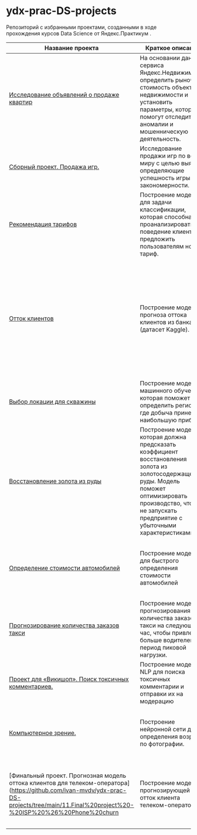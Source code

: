 # ydx-prac-DS-projects

Репозиторий с избранными проектами, созданными в ходе прохождения курсов Data Science от Яндекс.Практикум .

| Название проекта  | Краткое описание | Инструменты | Ключевые навыки |
|--|--|--|--|
|[Исследование объявлений о продаже квартир](https://github.com/ivan-mvdv/ydx-prac-DS-projects/tree/main/01.flats_pricing) | На основании данных сервиса Яндекс.Недвижимость определить рыночную стоимость объектов недвижимости и установить параметры, которые помогут отследить аномалии и мошенническую деятельность. | `pandas`| Глубокая работа с пропусками в ходе предобработки данных|
|[Сборный проект. Продажа игр.](https://github.com/ivan-mvdv/ydx-prac-DS-projects/tree/main/02.games) | Исследование продажи игр по всему миру с целью выявить определяющие успешность игры закономерности. | `pandas` , `numpy`, `scipy`|Решение полноценной аналитической задачи|
|[Рекомендация тарифов](https://github.com/ivan-mvdv/ydx-prac-DS-projects/tree/main/03.cell_tariffs) | Построение модели для задачи классификации, которая способна проанализировать поведение клиентов и предложить пользователям новый тариф. | `pandas`, `scikit-learn`|Бинарная классификация, знакомство с моделями, ручной подбор гиперпараметров|
|[Отток клиентов](https://github.com/ivan-mvdv/ydx-prac-DS-projects/tree/main/04.churn) | Построение модели прогноза оттока клиентов из банка (датасет Kaggle). | `pandas` , `matplotlib`, `numpy`, `scikit-learn`|Бинарная классификация, работа с несбалансированной выборкой, автоматизированный подбор гиперпараметров _GridSearchCV_, кодирование категориальных переменных с помощью OHE, интерпретация метрик качества модели|
|[Выбор локации для скважины](https://github.com/ivan-mvdv/ydx-prac-DS-projects/tree/main/05.boring) | Построение модели машинного обучения, которая поможет определить регион, где добыча принесёт наибольшую прибыль. | `pandas` , `matplotlib`, `numpy`, `scikit-learn`|Линейная регрессия, _Bootstrapping._ |
|[Восстановление золота из руды](https://github.com/ivan-mvdv/ydx-prac-DS-projects/tree/main/06.gold) | Построение модели, которая должна предсказать коэффициент восстановления золота из золотосодержащей руды. Модель поможет оптимизировать производство, чтобы не запускать предприятие с убыточными характеристиками. | `pandas` , `matplotlib`, `numpy`, `scikit-learn`|Сравнение регрессионных моделей, продвинутый подбор гиперпараметров _HalvingGridSearchCV_|
|[Определение стоимости автомобилей](https://github.com/ivan-mvdv/ydx-prac-DS-projects/tree/main/07.car_price) | Построение модели для быстрого определения стоимости автомобилей | `pandas` , `matplotlib`, `numpy`, `scikit-learn`, `skopt`,`category_ecoders`, `lightgbm`|Градиентный бустинг, бинарная кодировка категориальных переменных, Байесовский подбор гиперпараметров, _callbacks_|
|[Прогнозирование количества заказов такси](https://github.com/ivan-mvdv/ydx-prac-DS-projects/tree/main/08.taxi) | Построение модели прогнозирования количества заказов такси на следующий час, чтобы привлекать больше водителей в период пиковой нагрузки.| `pandas` , `numpy`, `scikit-learn`, `lightgbm`|Работа с временными сериями, градиентный бустинг из библиотеки scikit-learn, Ridge-модель|
|[Проект для «Викишоп». Поиск токсичных комментариев.](https://github.com/ivan-mvdv/ydx-prac-DS-projects/tree/main/09.toxic_language) | Построение модели NLP для поиска токсичных комментарии и отправки их на модерацию| `pandas` , `matplotlib`, `numpy`, `scikit-learn`, `NLTK`, `re`|Работа с естественным языком средствами классического ML, лемматизация, TF-IDF-векторизация|
|[Компьютерное зрение.](https://github.com/ivan-mvdv/ydx-prac-DS-projects/tree/main/10.CV) | Построение нейронной сети для определения возраста по фотографии.| `pandas` , `numpy`, `keras` |Работа с ResNet, полносвязными и свёрточными нейронными сетями, работа с изображениями средствами `numpy`|
|[Финальный проект. Прогнозная модель оттока клиентов для телеком-оператора](https://github.com/ivan-mvdv/ydx-prac-DS-projects/tree/main/11.Final%20project%20-%20ISP%20%26%20Phone%20churn | Построение модели, прогнозирующей отток клиента телеком-оператора.| `pandas` , `numpy`,  `scikit-learn`, `skopt`, `phik` |Решение задачи бинарной классификации с помощью Байесовского подбора гиперапараметров `BayesSearchCV`, пайплайнов.|

